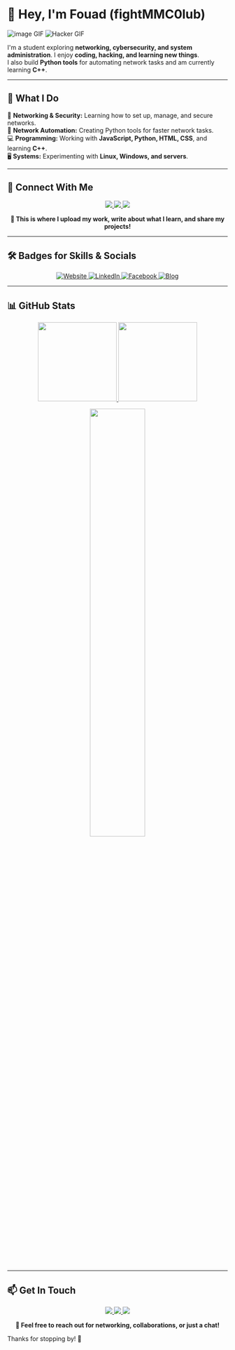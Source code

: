 # 👋 Hey, I'm Fouad (fightMMC0lub)  

![image GIF](https://media.giphy.com/media/xTiTnxpQ3ghPiB2Hp6/giphy.gif?cid=790b7611h773n266fj0yyb8104gnkoxtrhjoamzd6dx5aor5&ep=v1_gifs_search&rid=giphy.gif&ct=g)
![Hacker GIF](https://media.giphy.com/media/077i6AULCXc0FKTj9s/giphy.gif?cid=ecf05e47vhveb9vyfn24muvut813rpsp6jixfspsct4l4sam&ep=v1_gifs_search&rid=giphy.gif&ct=g)

I'm a student exploring **networking, cybersecurity, and system administration**. I enjoy **coding, hacking, and learning new things**.  
I also build **Python tools** for automating network tasks and am currently learning **C++**.  

---

## 🔧 What I Do  
🚀 **Networking & Security:** Learning how to set up, manage, and secure networks.  
🤖 **Network Automation:** Creating Python tools for faster network tasks.  
💻 **Programming:** Working with **JavaScript, Python, HTML, CSS**, and learning **C++**.  
🖥️ **Systems:** Experimenting with **Linux, Windows, and servers**.  

---

## 📂 Connect With Me  

<p align="center">
  <a href="https://fightmmc0lub.github.io/" target="_blank">
    <img src="https://img.icons8.com/fluency/96/000000/domain.png"/>
  </a>
  <a href="https://the0xtechworld.blogspot.com/" target="_blank">
    <img src="https://img.icons8.com/fluency/96/000000/blogger.png"/>
  </a>
  <a href="https://github.com/fightMMC0lub" target="_blank">
    <img src="https://img.icons8.com/fluency/96/000000/github.png"/>
  </a>
</p>

<p align="center">
  <b>🚀 This is where I upload my work, write about what I learn, and share my projects!</b>
</p>


---

## 🛠️ Badges for Skills & Socials  

<p align="center">
  <a href="https://fightmmc0lub.github.io/">
    <img src="https://img.shields.io/badge/Website-Visit-blue?style=for-the-badge&logo=google-chrome&logoColor=white&logoSize=40" alt="Website" />
  </a>
  <a href="https://www.linkedin.com/in/fouad-azahaf-51a783335">
    <img src="https://img.shields.io/badge/LinkedIn-Connect-blue?style=for-the-badge&logo=linkedin&logoColor=white&logoSize=40" alt="LinkedIn" />
  </a>
  <a href="https://www.facebook.com/profile.php?id=100068601822789">
    <img src="https://img.shields.io/badge/Facebook-Profile-blue?style=for-the-badge&logo=facebook&logoColor=white&logoSize=40" alt="Facebook" />
  </a>
  <a href="https://the0xtechworld.blogspot.com/">
    <img src="https://img.shields.io/badge/Blog-Read-orange?style=for-the-badge&logo=blogger&logoColor=white&logoSize=40" alt="Blog" />
  </a>
</p>

---

## 📊 GitHub Stats  

<p align="center">
  <a href="https://github.com/fightMMC0lub">
    <img height="180em" src="https://github-readme-stats.vercel.app/api?username=fightMMC0lub&show_icons=true&theme=dark" />
    <img height="180em" src="https://github-readme-streak-stats.herokuapp.com/?user=fightMMC0lub&theme=dark" />
  </a>
</p>

<p align="center">
  <a href="https://github.com/fightMMC0lub">
    <img width="50%" src="https://github-readme-stats.vercel.app/api/top-langs/?username=fightMMC0lub&layout=compact&theme=dark" />
  </a>
</p>

---

## 📫 Get In Touch  

<p align="center">
  <a href="mailto:jihgeharverserv@gmail.com">
    <img src="https://img.shields.io/badge/Email-D14836?style=for-the-badge&logo=gmail&logoColor=white" />
  </a>
  <a href="https://www.linkedin.com/in/fouad-azahaf-51a783335">
    <img src="https://img.shields.io/badge/LinkedIn-0A66C2?style=for-the-badge&logo=linkedin&logoColor=white" />
  </a>
  <a href="https://www.facebook.com/profile.php?id=100068601822789">
    <img src="https://img.shields.io/badge/Facebook-1877F2?style=for-the-badge&logo=facebook&logoColor=white" />
  </a>
</p>

<p align="center">
  <b>📩 Feel free to reach out for networking, collaborations, or just a chat!</b>
</p>


Thanks for stopping by! 🚀  

